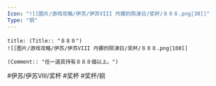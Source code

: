 ```yaml
---
Icon: "![[图片/游戏攻略/伊苏/伊苏VIII 丹娜的陨涕日/奖杯/８８８.png|30]]"
Type: "铜"
---
```

```ad-common-bronze-trophy
title: (Title:: "８８８")
![[图片/游戏攻略/伊苏/伊苏VIII 丹娜的陨涕日/奖杯/８８８.png|100]]

(Comment:: "任一道具持有８８８個以上。")
```

#伊苏/伊苏VIII/奖杯 #奖杯 #奖杯/铜
